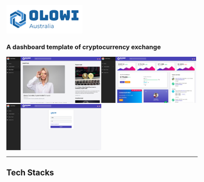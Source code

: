 <img src="https://github.com/Daniel54088/crypto_currency_dashboard/blob/master/src/assets/logo_blue.png" />
<h3>A dashboard template of cryptocurrency exchange</h3>

<img src="https://github.com/Daniel54088/crypto_currency_dashboard/blob/master/src/assets/screen_shot.png" width="250"/><img src="https://github.com/Daniel54088/crypto_currency_dashboard/blob/master/src/assets/screen_shot2.png" width="250"/><img src="https://github.com/Daniel54088/crypto_currency_dashboard/blob/master/src/assets/screen_shot3.png" width="250"/>

----

<h2>Tech Stacks</h2>
